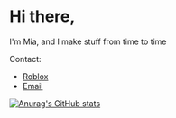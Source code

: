 <h1>Hi there,</h1>

<p>I'm Mia, and I make stuff from time to time</p>
 
<p>Contact:</p>
<ul>
  <li><a href="https://roblox.com/users/profile?username=mianjaro">Roblox</a></li>
  <li><a href="mailto:mianjaro@pm.me">Email</a></li>
</ul>

[![Anurag's GitHub stats](https://github-readme-stats.vercel.app/api?username=clawthornemia&show_icons=true&count_private=true&hide=prs,issues&title_color=F0F3F6&text_color=F0F3F6&icon_color=7A828E&bg_color=0A0C10&hide_border=true)](https://github.com/anuraghazra/github-readme-stats)

<!-- LOOKS BEST ON DARK HIGH CONTRAST THEME -->
